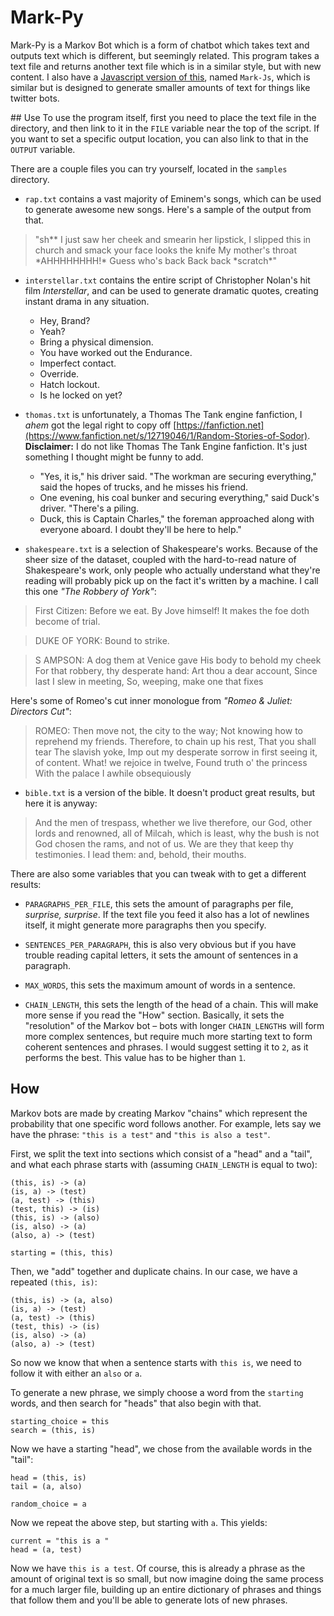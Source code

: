 # Mark-Py
Mark-Py is a Markov Bot which is a form of chatbot which takes text and outputs text which is different, but seemingly related. This program takes a text file and returns another text file which is in a similar style, but with new content. I also have a [Javascript version of this](https://github.com/ollybritton/Mark-Js), named `Mark-Js`, which is similar but is designed to generate smaller amounts of text for things like twitter bots.

## Use
To use the program itself, first you need to place the text file in the directory, and then link to it in the `FILE` variable near the top of the script. If you want to set a specific output location, you can also link to that in the `OUTPUT` variable.

There are a couple files you can try yourself, located in the `samples` directory.

+ `rap.txt` contains a vast majority of Eminem's songs, which can be used to generate awesome new songs. Here's a sample of the output from that.
> "sh\*\* I just saw her cheek
and smearin her lipstick, I slipped this in church
and smack your face looks the knife
My mother's throat
\*AHHHHHHHH!\* Guess who's back
Back back \*scratch\*"


+ `interstellar.txt` contains the entire script of Christopher Nolan's hit film *Interstellar*, and can be used to generate dramatic quotes, creating instant drama in any situation.
  - Hey, Brand?
  - Yeah?
  - Bring a physical dimension.
  - You have worked out the Endurance.
  - Imperfect contact.
  - Override.
  - Hatch lockout.
  - Is he locked on yet?
  
+ `thomas.txt` is unfortunately, a Thomas The Tank engine fanfiction, I *ahem* got the legal right to copy off [https://fanfiction.net](https://www.fanfiction.net/s/12719046/1/Random-Stories-of-Sodor). **Disclaimer:** I do not like Thomas The Tank Engine fanfiction. It's just something I thought might be funny to add.
  -  "Yes, it is," his driver said. "The workman are securing everything," said the hopes of trucks, and he misses his friend.
  - One evening, his coal bunker and securing everything," said Duck's driver. "There's a piling.
  - Duck, this is Captain Charles," the foreman approached along with everyone aboard. I doubt they'll be here to help."
  
+ `shakespeare.txt` is a selection of Shakespeare's works. Because of the sheer size of the dataset, coupled with the hard-to-read nature of Shakespeare's work, only people who actually understand what they're reading will probably pick up on the fact it's written by a machine. I call this one *"The Robbery of York"*:

> First Citizen:
Before we eat. By Jove himself!
It makes the foe doth become of trial.

> DUKE OF YORK:
Bound to strike.

>S AMPSON:
A dog them at Venice gave
His body to behold my cheek
For that robbery, thy desperate hand:
Art thou a dear account,
Since last I slew in meeting,
So, weeping, make one that fixes

Here's some of Romeo's cut inner monologue from *"Romeo & Juliet: Directors Cut"*:

> ROMEO:
Then move not, the city to the way;
Not knowing how to reprehend my friends.
Therefore, to chain up his rest,
That you shall tear
The slavish yoke,
Imp out my desperate sorrow in first seeing it, of content.
What! we rejoice in twelve,
Found truth o' the princess
With the palace I awhile obsequiously

+ `bible.txt` is a version of the bible. It doesn't product great results, but here it is anyway:

> And the men of trespass, whether we live therefore, our God, other lords and renowned, all of Milcah, which is least, why the bush is not God chosen the rams, and not of us. We are they that keep thy testimonies. I lead them: and, behold, their mouths.


There are also some variables that you can tweak with to get a different results:

+ `PARAGRAPHS_PER_FILE`, this sets the amount of paragraphs per file, *surprise, surprise*. If the text file you feed it also has a lot of newlines itself, it might generate more paragraphs then you specify.

+ `SENTENCES_PER_PARAGRAPH`, this is also very obvious but if you have trouble reading capital letters, it sets the amount of sentences in a paragraph.

+ `MAX_WORDS`, this sets the maximum amount of words in a sentence.

+ `CHAIN_LENGTH`, this sets the length of the head of a chain. This will make more sense if you read the "How" section. Basically, it sets the "resolution" of the Markov bot – bots with longer `CHAIN_LENGTH`s will form more complex sentences, but require much more starting text to form coherent sentences and phrases. I would suggest setting it to `2`, as it performs the best. This value has to be higher than `1`.

## How
Markov bots are made by creating Markov "chains" which represent the probability that one specific word follows another. For example, lets say we have the phrase: `"this is a test"` and `"this is also a test"`.

First, we split the text into sections which consist of a "head" and a "tail", and what each phrase starts with (assuming `CHAIN_LENGTH` is equal to two):

    (this, is) -> (a)
    (is, a) -> (test)
    (a, test) -> (this)
    (test, this) -> (is)
    (this, is) -> (also)
    (is, also) -> (a)
    (also, a) -> (test)

    starting = (this, this)

Then, we "add" together and duplicate chains. In our case, we have a repeated `(this, is)`:

    (this, is) -> (a, also)
    (is, a) -> (test)
    (a, test) -> (this)
    (test, this) -> (is)
    (is, also) -> (a)
    (also, a) -> (test)

So now we know that when a sentence starts with `this is`, we need to follow it with either an `also` or `a`.

To generate a new phrase, we simply choose a word from the `starting` words, and then search for "heads" that also begin with that.

    starting_choice = this
    search = (this, is)

Now we have a starting "head", we chose from the available words in the "tail":

    head = (this, is)
    tail = (a, also)

    random_choice = a

Now we repeat the above step, but starting with `a`. This yields:

    current = "this is a "
    head = (a, test)

Now we have `this is a test`. Of course, this is already a phrase as the amount of original text is so small, but now imagine doing the same process for a much larger file, building up an entire dictionary of phrases and things that follow them and you'll be able to generate lots of new phrases.

